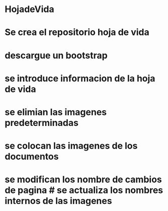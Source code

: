# HojadeVida
# Se crea el repositorio hoja de vida 
# descargue un bootstrap 
# se introduce informacion de la hoja de vida 
# se elimian las imagenes predeterminadas
# se colocan las imagenes de los documentos
# se modifican los nombre de cambios de pagina # se actualiza los nombres internos de las imagenes 


